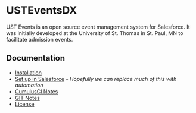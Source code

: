 # USTEventsDX

UST Events is an open source event management system for Salesforce. It was initially developed at the University of St. Thomas in St. Paul, MN to facilitate admission events.

[1]: <docs/install.md> "Installation Documentation"
[2]: <docs/set-up.md> "How to set up UST Events in Salesforce"
[3]: <docs/CumulusCI-notes.md> "Notes on using Cumulus CI"
[4]: <docs/GIT-notes.md> "Notes on using GIT"
[5]: <LICENSE.md> "License"

## Documentation
* [Installation][1]
* [Set up in Salesforce][2] *- Hopefully we can replace much of this with automation*
* [CumulusCI Notes][3]
* [GIT Notes][4]
* [License][5]
